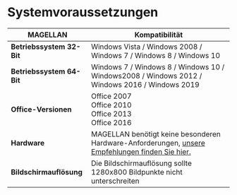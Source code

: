 # Systemvoraussetzungen

|MAGELLAN| Kompatibilität|
--|--|
|**Betriebssystem 32-Bit**|Windows  Vista / Windows  2008 / Windows  7 / Windows  8 / Windows  10 |
|**Betriebssystem 64-Bit**|Windows 7 /  Windows 8 /  Windows 10 /  Windows2008 /  Windows 2012 /  Windows 2016 / Windows 2019|
|**Office-Versionen**|Office  2007<br/>Office 2010<br/>Office 2013<br/>Office 2016|
|**Hardware**|MAGELLAN benötigt keine besonderen Hardware-Anforderungen, [unsere Empfehlungen finden Sie hier.](https://doc.kb.stueber.de/magellan/system-requirements/)|
|**Bildschirmauflösung**|Die Bildschirmauflösung sollte 1280x800 Bildpunkte nicht unterschreiten|
